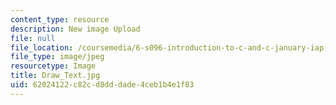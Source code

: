 ```yaml
---
content_type: resource
description: New image Upload
file: null
file_location: /coursemedia/6-s096-introduction-to-c-and-c-january-iap-2013/62024122c82cd8dddade4ceb1b4e1f83_Draw_Text.jpg
file_type: image/jpeg
resourcetype: Image
title: Draw_Text.jpg
uid: 62024122-c82c-d8dd-dade-4ceb1b4e1f83
---
```

